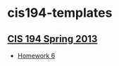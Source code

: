 # cis194-templates

## [CIS 194 Spring 2013][cis194]

- [Homework 6][hw6]


[cis194]: http://www.seas.upenn.edu/~cis194/spring13/
[hw6]: http://www.seas.upenn.edu/~cis194/spring13/hw/06-laziness.pdf
